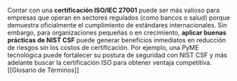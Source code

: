 Contar con una **certificación ISO/IEC 27001** puede ser más valioso para empresas que operan en sectores regulados (como bancos o salud) porque demuestra oficialmente el cumplimiento de estándares internacionales. Sin embargo, para organizaciones pequeñas o en crecimiento, **aplicar buenas prácticas de NIST CSF** puede generar beneficios inmediatos en reducción de riesgos sin los costos de certificación. Por ejemplo, una PyME tecnológica puede fortalecer su postura de seguridad con NIST CSF y más adelante buscar la certificación ISO para obtener ventaja competitiva.
[[Glosario de Términos]]
